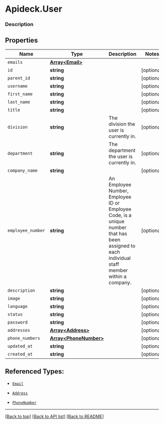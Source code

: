 # Apideck.User

### Description

## Properties
Name | Type | Description | Notes
------------ | ------------- | ------------- | -------------
`emails` | [**Array&lt;Email&gt;**](Email.md) |  | 
`id` | **string** |  | [optional] 
`parent_id` | **string** |  | [optional] 
`username` | **string** |  | [optional] 
`first_name` | **string** |  | [optional] 
`last_name` | **string** |  | [optional] 
`title` | **string** |  | [optional] 
`division` | **string** | The division the user is currently in. | [optional] 
`department` | **string** | The department the user is currently in. | [optional] 
`company_name` | **string** |  | [optional] 
`employee_number` | **string** | An Employee Number, Employee ID or Employee Code, is a unique number that has been assigned to each individual staff member within a company. | [optional] 
`description` | **string** |  | [optional] 
`image` | **string** |  | [optional] 
`language` | **string** |  | [optional] 
`status` | **string** |  | [optional] 
`password` | **string** |  | [optional] 
`addresses` | [**Array&lt;Address&gt;**](Address.md) |  | [optional] 
`phone_numbers` | [**Array&lt;PhoneNumber&gt;**](PhoneNumber.md) |  | [optional] 
`updated_at` | **string** |  | [optional] 
`created_at` | **string** |  | [optional] 





## Referenced Types:
* [`Email`](Email.md)















* [`Address`](Address.md)
* [`PhoneNumber`](PhoneNumber.md)



---

[[Back to top]](#) [[Back to API list]](../../../../README.md#documentation-for-api-endpoints) [[Back to README]](../../../../README.md)


